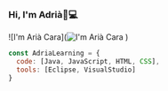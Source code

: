 ### Hi, I'm Adrià👋💻
![I'm Arià Cara](![I'm Arià Cara](https://user-images.githubusercontent.com/102422401/191629408-95071a9d-b993-40b5-89df-ce9dd369c3f5.png)
)

```js
const AdriaLearning = {
  code: [Java, JavaScript, HTML, CSS],
  tools: [Eclipse, VisualStudio]
}
```
